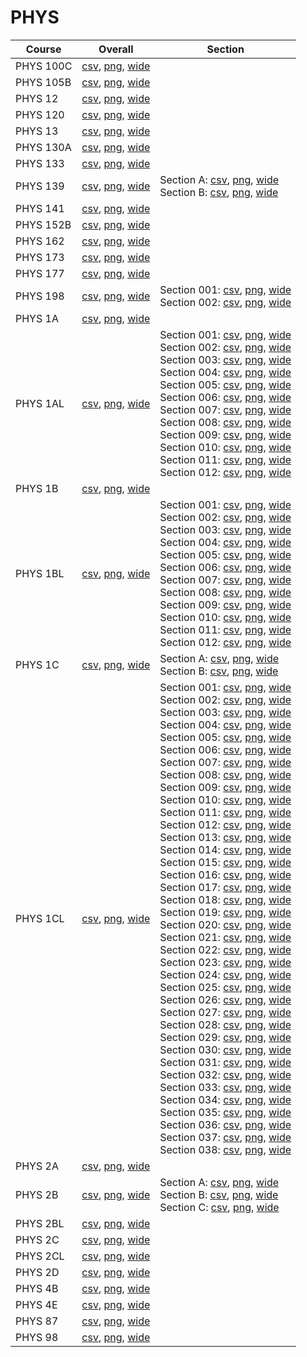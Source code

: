 # PHYS

| Course | Overall | Section |
| ------ | ------- | ------- |
| PHYS 100C | [csv](https://github.com/UCSD-Historical-Enrollment-Data/2023Spring/blob/main/overall/PHYS%20100C.csv), [png](https://raw.githubusercontent.com/UCSD-Historical-Enrollment-Data/2023Spring/main/plot_overall/PHYS%20100C.png), [wide](https://raw.githubusercontent.com/UCSD-Historical-Enrollment-Data/2023Spring/main/plot_overall_wide/PHYS%20100C.png) |  |
| PHYS 105B | [csv](https://github.com/UCSD-Historical-Enrollment-Data/2023Spring/blob/main/overall/PHYS%20105B.csv), [png](https://raw.githubusercontent.com/UCSD-Historical-Enrollment-Data/2023Spring/main/plot_overall/PHYS%20105B.png), [wide](https://raw.githubusercontent.com/UCSD-Historical-Enrollment-Data/2023Spring/main/plot_overall_wide/PHYS%20105B.png) |  |
| PHYS 12 | [csv](https://github.com/UCSD-Historical-Enrollment-Data/2023Spring/blob/main/overall/PHYS%2012.csv), [png](https://raw.githubusercontent.com/UCSD-Historical-Enrollment-Data/2023Spring/main/plot_overall/PHYS%2012.png), [wide](https://raw.githubusercontent.com/UCSD-Historical-Enrollment-Data/2023Spring/main/plot_overall_wide/PHYS%2012.png) |  |
| PHYS 120 | [csv](https://github.com/UCSD-Historical-Enrollment-Data/2023Spring/blob/main/overall/PHYS%20120.csv), [png](https://raw.githubusercontent.com/UCSD-Historical-Enrollment-Data/2023Spring/main/plot_overall/PHYS%20120.png), [wide](https://raw.githubusercontent.com/UCSD-Historical-Enrollment-Data/2023Spring/main/plot_overall_wide/PHYS%20120.png) |  |
| PHYS 13 | [csv](https://github.com/UCSD-Historical-Enrollment-Data/2023Spring/blob/main/overall/PHYS%2013.csv), [png](https://raw.githubusercontent.com/UCSD-Historical-Enrollment-Data/2023Spring/main/plot_overall/PHYS%2013.png), [wide](https://raw.githubusercontent.com/UCSD-Historical-Enrollment-Data/2023Spring/main/plot_overall_wide/PHYS%2013.png) |  |
| PHYS 130A | [csv](https://github.com/UCSD-Historical-Enrollment-Data/2023Spring/blob/main/overall/PHYS%20130A.csv), [png](https://raw.githubusercontent.com/UCSD-Historical-Enrollment-Data/2023Spring/main/plot_overall/PHYS%20130A.png), [wide](https://raw.githubusercontent.com/UCSD-Historical-Enrollment-Data/2023Spring/main/plot_overall_wide/PHYS%20130A.png) |  |
| PHYS 133 | [csv](https://github.com/UCSD-Historical-Enrollment-Data/2023Spring/blob/main/overall/PHYS%20133.csv), [png](https://raw.githubusercontent.com/UCSD-Historical-Enrollment-Data/2023Spring/main/plot_overall/PHYS%20133.png), [wide](https://raw.githubusercontent.com/UCSD-Historical-Enrollment-Data/2023Spring/main/plot_overall_wide/PHYS%20133.png) |  |
| PHYS 139 | [csv](https://github.com/UCSD-Historical-Enrollment-Data/2023Spring/blob/main/overall/PHYS%20139.csv), [png](https://raw.githubusercontent.com/UCSD-Historical-Enrollment-Data/2023Spring/main/plot_overall/PHYS%20139.png), [wide](https://raw.githubusercontent.com/UCSD-Historical-Enrollment-Data/2023Spring/main/plot_overall_wide/PHYS%20139.png) | Section A: [csv](https://github.com/UCSD-Historical-Enrollment-Data/2023Spring/blob/main/section/PHYS%20139_A.csv), [png](https://raw.githubusercontent.com/UCSD-Historical-Enrollment-Data/2023Spring/main/plot_section/PHYS%20139_A.png), [wide](https://raw.githubusercontent.com/UCSD-Historical-Enrollment-Data/2023Spring/main/plot_section_wide/PHYS%20139_A.png)<br>Section B: [csv](https://github.com/UCSD-Historical-Enrollment-Data/2023Spring/blob/main/section/PHYS%20139_B.csv), [png](https://raw.githubusercontent.com/UCSD-Historical-Enrollment-Data/2023Spring/main/plot_section/PHYS%20139_B.png), [wide](https://raw.githubusercontent.com/UCSD-Historical-Enrollment-Data/2023Spring/main/plot_section_wide/PHYS%20139_B.png) |
| PHYS 141 | [csv](https://github.com/UCSD-Historical-Enrollment-Data/2023Spring/blob/main/overall/PHYS%20141.csv), [png](https://raw.githubusercontent.com/UCSD-Historical-Enrollment-Data/2023Spring/main/plot_overall/PHYS%20141.png), [wide](https://raw.githubusercontent.com/UCSD-Historical-Enrollment-Data/2023Spring/main/plot_overall_wide/PHYS%20141.png) |  |
| PHYS 152B | [csv](https://github.com/UCSD-Historical-Enrollment-Data/2023Spring/blob/main/overall/PHYS%20152B.csv), [png](https://raw.githubusercontent.com/UCSD-Historical-Enrollment-Data/2023Spring/main/plot_overall/PHYS%20152B.png), [wide](https://raw.githubusercontent.com/UCSD-Historical-Enrollment-Data/2023Spring/main/plot_overall_wide/PHYS%20152B.png) |  |
| PHYS 162 | [csv](https://github.com/UCSD-Historical-Enrollment-Data/2023Spring/blob/main/overall/PHYS%20162.csv), [png](https://raw.githubusercontent.com/UCSD-Historical-Enrollment-Data/2023Spring/main/plot_overall/PHYS%20162.png), [wide](https://raw.githubusercontent.com/UCSD-Historical-Enrollment-Data/2023Spring/main/plot_overall_wide/PHYS%20162.png) |  |
| PHYS 173 | [csv](https://github.com/UCSD-Historical-Enrollment-Data/2023Spring/blob/main/overall/PHYS%20173.csv), [png](https://raw.githubusercontent.com/UCSD-Historical-Enrollment-Data/2023Spring/main/plot_overall/PHYS%20173.png), [wide](https://raw.githubusercontent.com/UCSD-Historical-Enrollment-Data/2023Spring/main/plot_overall_wide/PHYS%20173.png) |  |
| PHYS 177 | [csv](https://github.com/UCSD-Historical-Enrollment-Data/2023Spring/blob/main/overall/PHYS%20177.csv), [png](https://raw.githubusercontent.com/UCSD-Historical-Enrollment-Data/2023Spring/main/plot_overall/PHYS%20177.png), [wide](https://raw.githubusercontent.com/UCSD-Historical-Enrollment-Data/2023Spring/main/plot_overall_wide/PHYS%20177.png) |  |
| PHYS 198 | [csv](https://github.com/UCSD-Historical-Enrollment-Data/2023Spring/blob/main/overall/PHYS%20198.csv), [png](https://raw.githubusercontent.com/UCSD-Historical-Enrollment-Data/2023Spring/main/plot_overall/PHYS%20198.png), [wide](https://raw.githubusercontent.com/UCSD-Historical-Enrollment-Data/2023Spring/main/plot_overall_wide/PHYS%20198.png) | Section 001: [csv](https://github.com/UCSD-Historical-Enrollment-Data/2023Spring/blob/main/section/PHYS%20198_001.csv), [png](https://raw.githubusercontent.com/UCSD-Historical-Enrollment-Data/2023Spring/main/plot_section/PHYS%20198_001.png), [wide](https://raw.githubusercontent.com/UCSD-Historical-Enrollment-Data/2023Spring/main/plot_section_wide/PHYS%20198_001.png)<br>Section 002: [csv](https://github.com/UCSD-Historical-Enrollment-Data/2023Spring/blob/main/section/PHYS%20198_002.csv), [png](https://raw.githubusercontent.com/UCSD-Historical-Enrollment-Data/2023Spring/main/plot_section/PHYS%20198_002.png), [wide](https://raw.githubusercontent.com/UCSD-Historical-Enrollment-Data/2023Spring/main/plot_section_wide/PHYS%20198_002.png) |
| PHYS 1A | [csv](https://github.com/UCSD-Historical-Enrollment-Data/2023Spring/blob/main/overall/PHYS%201A.csv), [png](https://raw.githubusercontent.com/UCSD-Historical-Enrollment-Data/2023Spring/main/plot_overall/PHYS%201A.png), [wide](https://raw.githubusercontent.com/UCSD-Historical-Enrollment-Data/2023Spring/main/plot_overall_wide/PHYS%201A.png) |  |
| PHYS 1AL | [csv](https://github.com/UCSD-Historical-Enrollment-Data/2023Spring/blob/main/overall/PHYS%201AL.csv), [png](https://raw.githubusercontent.com/UCSD-Historical-Enrollment-Data/2023Spring/main/plot_overall/PHYS%201AL.png), [wide](https://raw.githubusercontent.com/UCSD-Historical-Enrollment-Data/2023Spring/main/plot_overall_wide/PHYS%201AL.png) | Section 001: [csv](https://github.com/UCSD-Historical-Enrollment-Data/2023Spring/blob/main/section/PHYS%201AL_001.csv), [png](https://raw.githubusercontent.com/UCSD-Historical-Enrollment-Data/2023Spring/main/plot_section/PHYS%201AL_001.png), [wide](https://raw.githubusercontent.com/UCSD-Historical-Enrollment-Data/2023Spring/main/plot_section_wide/PHYS%201AL_001.png)<br>Section 002: [csv](https://github.com/UCSD-Historical-Enrollment-Data/2023Spring/blob/main/section/PHYS%201AL_002.csv), [png](https://raw.githubusercontent.com/UCSD-Historical-Enrollment-Data/2023Spring/main/plot_section/PHYS%201AL_002.png), [wide](https://raw.githubusercontent.com/UCSD-Historical-Enrollment-Data/2023Spring/main/plot_section_wide/PHYS%201AL_002.png)<br>Section 003: [csv](https://github.com/UCSD-Historical-Enrollment-Data/2023Spring/blob/main/section/PHYS%201AL_003.csv), [png](https://raw.githubusercontent.com/UCSD-Historical-Enrollment-Data/2023Spring/main/plot_section/PHYS%201AL_003.png), [wide](https://raw.githubusercontent.com/UCSD-Historical-Enrollment-Data/2023Spring/main/plot_section_wide/PHYS%201AL_003.png)<br>Section 004: [csv](https://github.com/UCSD-Historical-Enrollment-Data/2023Spring/blob/main/section/PHYS%201AL_004.csv), [png](https://raw.githubusercontent.com/UCSD-Historical-Enrollment-Data/2023Spring/main/plot_section/PHYS%201AL_004.png), [wide](https://raw.githubusercontent.com/UCSD-Historical-Enrollment-Data/2023Spring/main/plot_section_wide/PHYS%201AL_004.png)<br>Section 005: [csv](https://github.com/UCSD-Historical-Enrollment-Data/2023Spring/blob/main/section/PHYS%201AL_005.csv), [png](https://raw.githubusercontent.com/UCSD-Historical-Enrollment-Data/2023Spring/main/plot_section/PHYS%201AL_005.png), [wide](https://raw.githubusercontent.com/UCSD-Historical-Enrollment-Data/2023Spring/main/plot_section_wide/PHYS%201AL_005.png)<br>Section 006: [csv](https://github.com/UCSD-Historical-Enrollment-Data/2023Spring/blob/main/section/PHYS%201AL_006.csv), [png](https://raw.githubusercontent.com/UCSD-Historical-Enrollment-Data/2023Spring/main/plot_section/PHYS%201AL_006.png), [wide](https://raw.githubusercontent.com/UCSD-Historical-Enrollment-Data/2023Spring/main/plot_section_wide/PHYS%201AL_006.png)<br>Section 007: [csv](https://github.com/UCSD-Historical-Enrollment-Data/2023Spring/blob/main/section/PHYS%201AL_007.csv), [png](https://raw.githubusercontent.com/UCSD-Historical-Enrollment-Data/2023Spring/main/plot_section/PHYS%201AL_007.png), [wide](https://raw.githubusercontent.com/UCSD-Historical-Enrollment-Data/2023Spring/main/plot_section_wide/PHYS%201AL_007.png)<br>Section 008: [csv](https://github.com/UCSD-Historical-Enrollment-Data/2023Spring/blob/main/section/PHYS%201AL_008.csv), [png](https://raw.githubusercontent.com/UCSD-Historical-Enrollment-Data/2023Spring/main/plot_section/PHYS%201AL_008.png), [wide](https://raw.githubusercontent.com/UCSD-Historical-Enrollment-Data/2023Spring/main/plot_section_wide/PHYS%201AL_008.png)<br>Section 009: [csv](https://github.com/UCSD-Historical-Enrollment-Data/2023Spring/blob/main/section/PHYS%201AL_009.csv), [png](https://raw.githubusercontent.com/UCSD-Historical-Enrollment-Data/2023Spring/main/plot_section/PHYS%201AL_009.png), [wide](https://raw.githubusercontent.com/UCSD-Historical-Enrollment-Data/2023Spring/main/plot_section_wide/PHYS%201AL_009.png)<br>Section 010: [csv](https://github.com/UCSD-Historical-Enrollment-Data/2023Spring/blob/main/section/PHYS%201AL_010.csv), [png](https://raw.githubusercontent.com/UCSD-Historical-Enrollment-Data/2023Spring/main/plot_section/PHYS%201AL_010.png), [wide](https://raw.githubusercontent.com/UCSD-Historical-Enrollment-Data/2023Spring/main/plot_section_wide/PHYS%201AL_010.png)<br>Section 011: [csv](https://github.com/UCSD-Historical-Enrollment-Data/2023Spring/blob/main/section/PHYS%201AL_011.csv), [png](https://raw.githubusercontent.com/UCSD-Historical-Enrollment-Data/2023Spring/main/plot_section/PHYS%201AL_011.png), [wide](https://raw.githubusercontent.com/UCSD-Historical-Enrollment-Data/2023Spring/main/plot_section_wide/PHYS%201AL_011.png)<br>Section 012: [csv](https://github.com/UCSD-Historical-Enrollment-Data/2023Spring/blob/main/section/PHYS%201AL_012.csv), [png](https://raw.githubusercontent.com/UCSD-Historical-Enrollment-Data/2023Spring/main/plot_section/PHYS%201AL_012.png), [wide](https://raw.githubusercontent.com/UCSD-Historical-Enrollment-Data/2023Spring/main/plot_section_wide/PHYS%201AL_012.png) |
| PHYS 1B | [csv](https://github.com/UCSD-Historical-Enrollment-Data/2023Spring/blob/main/overall/PHYS%201B.csv), [png](https://raw.githubusercontent.com/UCSD-Historical-Enrollment-Data/2023Spring/main/plot_overall/PHYS%201B.png), [wide](https://raw.githubusercontent.com/UCSD-Historical-Enrollment-Data/2023Spring/main/plot_overall_wide/PHYS%201B.png) |  |
| PHYS 1BL | [csv](https://github.com/UCSD-Historical-Enrollment-Data/2023Spring/blob/main/overall/PHYS%201BL.csv), [png](https://raw.githubusercontent.com/UCSD-Historical-Enrollment-Data/2023Spring/main/plot_overall/PHYS%201BL.png), [wide](https://raw.githubusercontent.com/UCSD-Historical-Enrollment-Data/2023Spring/main/plot_overall_wide/PHYS%201BL.png) | Section 001: [csv](https://github.com/UCSD-Historical-Enrollment-Data/2023Spring/blob/main/section/PHYS%201BL_001.csv), [png](https://raw.githubusercontent.com/UCSD-Historical-Enrollment-Data/2023Spring/main/plot_section/PHYS%201BL_001.png), [wide](https://raw.githubusercontent.com/UCSD-Historical-Enrollment-Data/2023Spring/main/plot_section_wide/PHYS%201BL_001.png)<br>Section 002: [csv](https://github.com/UCSD-Historical-Enrollment-Data/2023Spring/blob/main/section/PHYS%201BL_002.csv), [png](https://raw.githubusercontent.com/UCSD-Historical-Enrollment-Data/2023Spring/main/plot_section/PHYS%201BL_002.png), [wide](https://raw.githubusercontent.com/UCSD-Historical-Enrollment-Data/2023Spring/main/plot_section_wide/PHYS%201BL_002.png)<br>Section 003: [csv](https://github.com/UCSD-Historical-Enrollment-Data/2023Spring/blob/main/section/PHYS%201BL_003.csv), [png](https://raw.githubusercontent.com/UCSD-Historical-Enrollment-Data/2023Spring/main/plot_section/PHYS%201BL_003.png), [wide](https://raw.githubusercontent.com/UCSD-Historical-Enrollment-Data/2023Spring/main/plot_section_wide/PHYS%201BL_003.png)<br>Section 004: [csv](https://github.com/UCSD-Historical-Enrollment-Data/2023Spring/blob/main/section/PHYS%201BL_004.csv), [png](https://raw.githubusercontent.com/UCSD-Historical-Enrollment-Data/2023Spring/main/plot_section/PHYS%201BL_004.png), [wide](https://raw.githubusercontent.com/UCSD-Historical-Enrollment-Data/2023Spring/main/plot_section_wide/PHYS%201BL_004.png)<br>Section 005: [csv](https://github.com/UCSD-Historical-Enrollment-Data/2023Spring/blob/main/section/PHYS%201BL_005.csv), [png](https://raw.githubusercontent.com/UCSD-Historical-Enrollment-Data/2023Spring/main/plot_section/PHYS%201BL_005.png), [wide](https://raw.githubusercontent.com/UCSD-Historical-Enrollment-Data/2023Spring/main/plot_section_wide/PHYS%201BL_005.png)<br>Section 006: [csv](https://github.com/UCSD-Historical-Enrollment-Data/2023Spring/blob/main/section/PHYS%201BL_006.csv), [png](https://raw.githubusercontent.com/UCSD-Historical-Enrollment-Data/2023Spring/main/plot_section/PHYS%201BL_006.png), [wide](https://raw.githubusercontent.com/UCSD-Historical-Enrollment-Data/2023Spring/main/plot_section_wide/PHYS%201BL_006.png)<br>Section 007: [csv](https://github.com/UCSD-Historical-Enrollment-Data/2023Spring/blob/main/section/PHYS%201BL_007.csv), [png](https://raw.githubusercontent.com/UCSD-Historical-Enrollment-Data/2023Spring/main/plot_section/PHYS%201BL_007.png), [wide](https://raw.githubusercontent.com/UCSD-Historical-Enrollment-Data/2023Spring/main/plot_section_wide/PHYS%201BL_007.png)<br>Section 008: [csv](https://github.com/UCSD-Historical-Enrollment-Data/2023Spring/blob/main/section/PHYS%201BL_008.csv), [png](https://raw.githubusercontent.com/UCSD-Historical-Enrollment-Data/2023Spring/main/plot_section/PHYS%201BL_008.png), [wide](https://raw.githubusercontent.com/UCSD-Historical-Enrollment-Data/2023Spring/main/plot_section_wide/PHYS%201BL_008.png)<br>Section 009: [csv](https://github.com/UCSD-Historical-Enrollment-Data/2023Spring/blob/main/section/PHYS%201BL_009.csv), [png](https://raw.githubusercontent.com/UCSD-Historical-Enrollment-Data/2023Spring/main/plot_section/PHYS%201BL_009.png), [wide](https://raw.githubusercontent.com/UCSD-Historical-Enrollment-Data/2023Spring/main/plot_section_wide/PHYS%201BL_009.png)<br>Section 010: [csv](https://github.com/UCSD-Historical-Enrollment-Data/2023Spring/blob/main/section/PHYS%201BL_010.csv), [png](https://raw.githubusercontent.com/UCSD-Historical-Enrollment-Data/2023Spring/main/plot_section/PHYS%201BL_010.png), [wide](https://raw.githubusercontent.com/UCSD-Historical-Enrollment-Data/2023Spring/main/plot_section_wide/PHYS%201BL_010.png)<br>Section 011: [csv](https://github.com/UCSD-Historical-Enrollment-Data/2023Spring/blob/main/section/PHYS%201BL_011.csv), [png](https://raw.githubusercontent.com/UCSD-Historical-Enrollment-Data/2023Spring/main/plot_section/PHYS%201BL_011.png), [wide](https://raw.githubusercontent.com/UCSD-Historical-Enrollment-Data/2023Spring/main/plot_section_wide/PHYS%201BL_011.png)<br>Section 012: [csv](https://github.com/UCSD-Historical-Enrollment-Data/2023Spring/blob/main/section/PHYS%201BL_012.csv), [png](https://raw.githubusercontent.com/UCSD-Historical-Enrollment-Data/2023Spring/main/plot_section/PHYS%201BL_012.png), [wide](https://raw.githubusercontent.com/UCSD-Historical-Enrollment-Data/2023Spring/main/plot_section_wide/PHYS%201BL_012.png) |
| PHYS 1C | [csv](https://github.com/UCSD-Historical-Enrollment-Data/2023Spring/blob/main/overall/PHYS%201C.csv), [png](https://raw.githubusercontent.com/UCSD-Historical-Enrollment-Data/2023Spring/main/plot_overall/PHYS%201C.png), [wide](https://raw.githubusercontent.com/UCSD-Historical-Enrollment-Data/2023Spring/main/plot_overall_wide/PHYS%201C.png) | Section A: [csv](https://github.com/UCSD-Historical-Enrollment-Data/2023Spring/blob/main/section/PHYS%201C_A.csv), [png](https://raw.githubusercontent.com/UCSD-Historical-Enrollment-Data/2023Spring/main/plot_section/PHYS%201C_A.png), [wide](https://raw.githubusercontent.com/UCSD-Historical-Enrollment-Data/2023Spring/main/plot_section_wide/PHYS%201C_A.png)<br>Section B: [csv](https://github.com/UCSD-Historical-Enrollment-Data/2023Spring/blob/main/section/PHYS%201C_B.csv), [png](https://raw.githubusercontent.com/UCSD-Historical-Enrollment-Data/2023Spring/main/plot_section/PHYS%201C_B.png), [wide](https://raw.githubusercontent.com/UCSD-Historical-Enrollment-Data/2023Spring/main/plot_section_wide/PHYS%201C_B.png) |
| PHYS 1CL | [csv](https://github.com/UCSD-Historical-Enrollment-Data/2023Spring/blob/main/overall/PHYS%201CL.csv), [png](https://raw.githubusercontent.com/UCSD-Historical-Enrollment-Data/2023Spring/main/plot_overall/PHYS%201CL.png), [wide](https://raw.githubusercontent.com/UCSD-Historical-Enrollment-Data/2023Spring/main/plot_overall_wide/PHYS%201CL.png) | Section 001: [csv](https://github.com/UCSD-Historical-Enrollment-Data/2023Spring/blob/main/section/PHYS%201CL_001.csv), [png](https://raw.githubusercontent.com/UCSD-Historical-Enrollment-Data/2023Spring/main/plot_section/PHYS%201CL_001.png), [wide](https://raw.githubusercontent.com/UCSD-Historical-Enrollment-Data/2023Spring/main/plot_section_wide/PHYS%201CL_001.png)<br>Section 002: [csv](https://github.com/UCSD-Historical-Enrollment-Data/2023Spring/blob/main/section/PHYS%201CL_002.csv), [png](https://raw.githubusercontent.com/UCSD-Historical-Enrollment-Data/2023Spring/main/plot_section/PHYS%201CL_002.png), [wide](https://raw.githubusercontent.com/UCSD-Historical-Enrollment-Data/2023Spring/main/plot_section_wide/PHYS%201CL_002.png)<br>Section 003: [csv](https://github.com/UCSD-Historical-Enrollment-Data/2023Spring/blob/main/section/PHYS%201CL_003.csv), [png](https://raw.githubusercontent.com/UCSD-Historical-Enrollment-Data/2023Spring/main/plot_section/PHYS%201CL_003.png), [wide](https://raw.githubusercontent.com/UCSD-Historical-Enrollment-Data/2023Spring/main/plot_section_wide/PHYS%201CL_003.png)<br>Section 004: [csv](https://github.com/UCSD-Historical-Enrollment-Data/2023Spring/blob/main/section/PHYS%201CL_004.csv), [png](https://raw.githubusercontent.com/UCSD-Historical-Enrollment-Data/2023Spring/main/plot_section/PHYS%201CL_004.png), [wide](https://raw.githubusercontent.com/UCSD-Historical-Enrollment-Data/2023Spring/main/plot_section_wide/PHYS%201CL_004.png)<br>Section 005: [csv](https://github.com/UCSD-Historical-Enrollment-Data/2023Spring/blob/main/section/PHYS%201CL_005.csv), [png](https://raw.githubusercontent.com/UCSD-Historical-Enrollment-Data/2023Spring/main/plot_section/PHYS%201CL_005.png), [wide](https://raw.githubusercontent.com/UCSD-Historical-Enrollment-Data/2023Spring/main/plot_section_wide/PHYS%201CL_005.png)<br>Section 006: [csv](https://github.com/UCSD-Historical-Enrollment-Data/2023Spring/blob/main/section/PHYS%201CL_006.csv), [png](https://raw.githubusercontent.com/UCSD-Historical-Enrollment-Data/2023Spring/main/plot_section/PHYS%201CL_006.png), [wide](https://raw.githubusercontent.com/UCSD-Historical-Enrollment-Data/2023Spring/main/plot_section_wide/PHYS%201CL_006.png)<br>Section 007: [csv](https://github.com/UCSD-Historical-Enrollment-Data/2023Spring/blob/main/section/PHYS%201CL_007.csv), [png](https://raw.githubusercontent.com/UCSD-Historical-Enrollment-Data/2023Spring/main/plot_section/PHYS%201CL_007.png), [wide](https://raw.githubusercontent.com/UCSD-Historical-Enrollment-Data/2023Spring/main/plot_section_wide/PHYS%201CL_007.png)<br>Section 008: [csv](https://github.com/UCSD-Historical-Enrollment-Data/2023Spring/blob/main/section/PHYS%201CL_008.csv), [png](https://raw.githubusercontent.com/UCSD-Historical-Enrollment-Data/2023Spring/main/plot_section/PHYS%201CL_008.png), [wide](https://raw.githubusercontent.com/UCSD-Historical-Enrollment-Data/2023Spring/main/plot_section_wide/PHYS%201CL_008.png)<br>Section 009: [csv](https://github.com/UCSD-Historical-Enrollment-Data/2023Spring/blob/main/section/PHYS%201CL_009.csv), [png](https://raw.githubusercontent.com/UCSD-Historical-Enrollment-Data/2023Spring/main/plot_section/PHYS%201CL_009.png), [wide](https://raw.githubusercontent.com/UCSD-Historical-Enrollment-Data/2023Spring/main/plot_section_wide/PHYS%201CL_009.png)<br>Section 010: [csv](https://github.com/UCSD-Historical-Enrollment-Data/2023Spring/blob/main/section/PHYS%201CL_010.csv), [png](https://raw.githubusercontent.com/UCSD-Historical-Enrollment-Data/2023Spring/main/plot_section/PHYS%201CL_010.png), [wide](https://raw.githubusercontent.com/UCSD-Historical-Enrollment-Data/2023Spring/main/plot_section_wide/PHYS%201CL_010.png)<br>Section 011: [csv](https://github.com/UCSD-Historical-Enrollment-Data/2023Spring/blob/main/section/PHYS%201CL_011.csv), [png](https://raw.githubusercontent.com/UCSD-Historical-Enrollment-Data/2023Spring/main/plot_section/PHYS%201CL_011.png), [wide](https://raw.githubusercontent.com/UCSD-Historical-Enrollment-Data/2023Spring/main/plot_section_wide/PHYS%201CL_011.png)<br>Section 012: [csv](https://github.com/UCSD-Historical-Enrollment-Data/2023Spring/blob/main/section/PHYS%201CL_012.csv), [png](https://raw.githubusercontent.com/UCSD-Historical-Enrollment-Data/2023Spring/main/plot_section/PHYS%201CL_012.png), [wide](https://raw.githubusercontent.com/UCSD-Historical-Enrollment-Data/2023Spring/main/plot_section_wide/PHYS%201CL_012.png)<br>Section 013: [csv](https://github.com/UCSD-Historical-Enrollment-Data/2023Spring/blob/main/section/PHYS%201CL_013.csv), [png](https://raw.githubusercontent.com/UCSD-Historical-Enrollment-Data/2023Spring/main/plot_section/PHYS%201CL_013.png), [wide](https://raw.githubusercontent.com/UCSD-Historical-Enrollment-Data/2023Spring/main/plot_section_wide/PHYS%201CL_013.png)<br>Section 014: [csv](https://github.com/UCSD-Historical-Enrollment-Data/2023Spring/blob/main/section/PHYS%201CL_014.csv), [png](https://raw.githubusercontent.com/UCSD-Historical-Enrollment-Data/2023Spring/main/plot_section/PHYS%201CL_014.png), [wide](https://raw.githubusercontent.com/UCSD-Historical-Enrollment-Data/2023Spring/main/plot_section_wide/PHYS%201CL_014.png)<br>Section 015: [csv](https://github.com/UCSD-Historical-Enrollment-Data/2023Spring/blob/main/section/PHYS%201CL_015.csv), [png](https://raw.githubusercontent.com/UCSD-Historical-Enrollment-Data/2023Spring/main/plot_section/PHYS%201CL_015.png), [wide](https://raw.githubusercontent.com/UCSD-Historical-Enrollment-Data/2023Spring/main/plot_section_wide/PHYS%201CL_015.png)<br>Section 016: [csv](https://github.com/UCSD-Historical-Enrollment-Data/2023Spring/blob/main/section/PHYS%201CL_016.csv), [png](https://raw.githubusercontent.com/UCSD-Historical-Enrollment-Data/2023Spring/main/plot_section/PHYS%201CL_016.png), [wide](https://raw.githubusercontent.com/UCSD-Historical-Enrollment-Data/2023Spring/main/plot_section_wide/PHYS%201CL_016.png)<br>Section 017: [csv](https://github.com/UCSD-Historical-Enrollment-Data/2023Spring/blob/main/section/PHYS%201CL_017.csv), [png](https://raw.githubusercontent.com/UCSD-Historical-Enrollment-Data/2023Spring/main/plot_section/PHYS%201CL_017.png), [wide](https://raw.githubusercontent.com/UCSD-Historical-Enrollment-Data/2023Spring/main/plot_section_wide/PHYS%201CL_017.png)<br>Section 018: [csv](https://github.com/UCSD-Historical-Enrollment-Data/2023Spring/blob/main/section/PHYS%201CL_018.csv), [png](https://raw.githubusercontent.com/UCSD-Historical-Enrollment-Data/2023Spring/main/plot_section/PHYS%201CL_018.png), [wide](https://raw.githubusercontent.com/UCSD-Historical-Enrollment-Data/2023Spring/main/plot_section_wide/PHYS%201CL_018.png)<br>Section 019: [csv](https://github.com/UCSD-Historical-Enrollment-Data/2023Spring/blob/main/section/PHYS%201CL_019.csv), [png](https://raw.githubusercontent.com/UCSD-Historical-Enrollment-Data/2023Spring/main/plot_section/PHYS%201CL_019.png), [wide](https://raw.githubusercontent.com/UCSD-Historical-Enrollment-Data/2023Spring/main/plot_section_wide/PHYS%201CL_019.png)<br>Section 020: [csv](https://github.com/UCSD-Historical-Enrollment-Data/2023Spring/blob/main/section/PHYS%201CL_020.csv), [png](https://raw.githubusercontent.com/UCSD-Historical-Enrollment-Data/2023Spring/main/plot_section/PHYS%201CL_020.png), [wide](https://raw.githubusercontent.com/UCSD-Historical-Enrollment-Data/2023Spring/main/plot_section_wide/PHYS%201CL_020.png)<br>Section 021: [csv](https://github.com/UCSD-Historical-Enrollment-Data/2023Spring/blob/main/section/PHYS%201CL_021.csv), [png](https://raw.githubusercontent.com/UCSD-Historical-Enrollment-Data/2023Spring/main/plot_section/PHYS%201CL_021.png), [wide](https://raw.githubusercontent.com/UCSD-Historical-Enrollment-Data/2023Spring/main/plot_section_wide/PHYS%201CL_021.png)<br>Section 022: [csv](https://github.com/UCSD-Historical-Enrollment-Data/2023Spring/blob/main/section/PHYS%201CL_022.csv), [png](https://raw.githubusercontent.com/UCSD-Historical-Enrollment-Data/2023Spring/main/plot_section/PHYS%201CL_022.png), [wide](https://raw.githubusercontent.com/UCSD-Historical-Enrollment-Data/2023Spring/main/plot_section_wide/PHYS%201CL_022.png)<br>Section 023: [csv](https://github.com/UCSD-Historical-Enrollment-Data/2023Spring/blob/main/section/PHYS%201CL_023.csv), [png](https://raw.githubusercontent.com/UCSD-Historical-Enrollment-Data/2023Spring/main/plot_section/PHYS%201CL_023.png), [wide](https://raw.githubusercontent.com/UCSD-Historical-Enrollment-Data/2023Spring/main/plot_section_wide/PHYS%201CL_023.png)<br>Section 024: [csv](https://github.com/UCSD-Historical-Enrollment-Data/2023Spring/blob/main/section/PHYS%201CL_024.csv), [png](https://raw.githubusercontent.com/UCSD-Historical-Enrollment-Data/2023Spring/main/plot_section/PHYS%201CL_024.png), [wide](https://raw.githubusercontent.com/UCSD-Historical-Enrollment-Data/2023Spring/main/plot_section_wide/PHYS%201CL_024.png)<br>Section 025: [csv](https://github.com/UCSD-Historical-Enrollment-Data/2023Spring/blob/main/section/PHYS%201CL_025.csv), [png](https://raw.githubusercontent.com/UCSD-Historical-Enrollment-Data/2023Spring/main/plot_section/PHYS%201CL_025.png), [wide](https://raw.githubusercontent.com/UCSD-Historical-Enrollment-Data/2023Spring/main/plot_section_wide/PHYS%201CL_025.png)<br>Section 026: [csv](https://github.com/UCSD-Historical-Enrollment-Data/2023Spring/blob/main/section/PHYS%201CL_026.csv), [png](https://raw.githubusercontent.com/UCSD-Historical-Enrollment-Data/2023Spring/main/plot_section/PHYS%201CL_026.png), [wide](https://raw.githubusercontent.com/UCSD-Historical-Enrollment-Data/2023Spring/main/plot_section_wide/PHYS%201CL_026.png)<br>Section 027: [csv](https://github.com/UCSD-Historical-Enrollment-Data/2023Spring/blob/main/section/PHYS%201CL_027.csv), [png](https://raw.githubusercontent.com/UCSD-Historical-Enrollment-Data/2023Spring/main/plot_section/PHYS%201CL_027.png), [wide](https://raw.githubusercontent.com/UCSD-Historical-Enrollment-Data/2023Spring/main/plot_section_wide/PHYS%201CL_027.png)<br>Section 028: [csv](https://github.com/UCSD-Historical-Enrollment-Data/2023Spring/blob/main/section/PHYS%201CL_028.csv), [png](https://raw.githubusercontent.com/UCSD-Historical-Enrollment-Data/2023Spring/main/plot_section/PHYS%201CL_028.png), [wide](https://raw.githubusercontent.com/UCSD-Historical-Enrollment-Data/2023Spring/main/plot_section_wide/PHYS%201CL_028.png)<br>Section 029: [csv](https://github.com/UCSD-Historical-Enrollment-Data/2023Spring/blob/main/section/PHYS%201CL_029.csv), [png](https://raw.githubusercontent.com/UCSD-Historical-Enrollment-Data/2023Spring/main/plot_section/PHYS%201CL_029.png), [wide](https://raw.githubusercontent.com/UCSD-Historical-Enrollment-Data/2023Spring/main/plot_section_wide/PHYS%201CL_029.png)<br>Section 030: [csv](https://github.com/UCSD-Historical-Enrollment-Data/2023Spring/blob/main/section/PHYS%201CL_030.csv), [png](https://raw.githubusercontent.com/UCSD-Historical-Enrollment-Data/2023Spring/main/plot_section/PHYS%201CL_030.png), [wide](https://raw.githubusercontent.com/UCSD-Historical-Enrollment-Data/2023Spring/main/plot_section_wide/PHYS%201CL_030.png)<br>Section 031: [csv](https://github.com/UCSD-Historical-Enrollment-Data/2023Spring/blob/main/section/PHYS%201CL_031.csv), [png](https://raw.githubusercontent.com/UCSD-Historical-Enrollment-Data/2023Spring/main/plot_section/PHYS%201CL_031.png), [wide](https://raw.githubusercontent.com/UCSD-Historical-Enrollment-Data/2023Spring/main/plot_section_wide/PHYS%201CL_031.png)<br>Section 032: [csv](https://github.com/UCSD-Historical-Enrollment-Data/2023Spring/blob/main/section/PHYS%201CL_032.csv), [png](https://raw.githubusercontent.com/UCSD-Historical-Enrollment-Data/2023Spring/main/plot_section/PHYS%201CL_032.png), [wide](https://raw.githubusercontent.com/UCSD-Historical-Enrollment-Data/2023Spring/main/plot_section_wide/PHYS%201CL_032.png)<br>Section 033: [csv](https://github.com/UCSD-Historical-Enrollment-Data/2023Spring/blob/main/section/PHYS%201CL_033.csv), [png](https://raw.githubusercontent.com/UCSD-Historical-Enrollment-Data/2023Spring/main/plot_section/PHYS%201CL_033.png), [wide](https://raw.githubusercontent.com/UCSD-Historical-Enrollment-Data/2023Spring/main/plot_section_wide/PHYS%201CL_033.png)<br>Section 034: [csv](https://github.com/UCSD-Historical-Enrollment-Data/2023Spring/blob/main/section/PHYS%201CL_034.csv), [png](https://raw.githubusercontent.com/UCSD-Historical-Enrollment-Data/2023Spring/main/plot_section/PHYS%201CL_034.png), [wide](https://raw.githubusercontent.com/UCSD-Historical-Enrollment-Data/2023Spring/main/plot_section_wide/PHYS%201CL_034.png)<br>Section 035: [csv](https://github.com/UCSD-Historical-Enrollment-Data/2023Spring/blob/main/section/PHYS%201CL_035.csv), [png](https://raw.githubusercontent.com/UCSD-Historical-Enrollment-Data/2023Spring/main/plot_section/PHYS%201CL_035.png), [wide](https://raw.githubusercontent.com/UCSD-Historical-Enrollment-Data/2023Spring/main/plot_section_wide/PHYS%201CL_035.png)<br>Section 036: [csv](https://github.com/UCSD-Historical-Enrollment-Data/2023Spring/blob/main/section/PHYS%201CL_036.csv), [png](https://raw.githubusercontent.com/UCSD-Historical-Enrollment-Data/2023Spring/main/plot_section/PHYS%201CL_036.png), [wide](https://raw.githubusercontent.com/UCSD-Historical-Enrollment-Data/2023Spring/main/plot_section_wide/PHYS%201CL_036.png)<br>Section 037: [csv](https://github.com/UCSD-Historical-Enrollment-Data/2023Spring/blob/main/section/PHYS%201CL_037.csv), [png](https://raw.githubusercontent.com/UCSD-Historical-Enrollment-Data/2023Spring/main/plot_section/PHYS%201CL_037.png), [wide](https://raw.githubusercontent.com/UCSD-Historical-Enrollment-Data/2023Spring/main/plot_section_wide/PHYS%201CL_037.png)<br>Section 038: [csv](https://github.com/UCSD-Historical-Enrollment-Data/2023Spring/blob/main/section/PHYS%201CL_038.csv), [png](https://raw.githubusercontent.com/UCSD-Historical-Enrollment-Data/2023Spring/main/plot_section/PHYS%201CL_038.png), [wide](https://raw.githubusercontent.com/UCSD-Historical-Enrollment-Data/2023Spring/main/plot_section_wide/PHYS%201CL_038.png) |
| PHYS 2A | [csv](https://github.com/UCSD-Historical-Enrollment-Data/2023Spring/blob/main/overall/PHYS%202A.csv), [png](https://raw.githubusercontent.com/UCSD-Historical-Enrollment-Data/2023Spring/main/plot_overall/PHYS%202A.png), [wide](https://raw.githubusercontent.com/UCSD-Historical-Enrollment-Data/2023Spring/main/plot_overall_wide/PHYS%202A.png) |  |
| PHYS 2B | [csv](https://github.com/UCSD-Historical-Enrollment-Data/2023Spring/blob/main/overall/PHYS%202B.csv), [png](https://raw.githubusercontent.com/UCSD-Historical-Enrollment-Data/2023Spring/main/plot_overall/PHYS%202B.png), [wide](https://raw.githubusercontent.com/UCSD-Historical-Enrollment-Data/2023Spring/main/plot_overall_wide/PHYS%202B.png) | Section A: [csv](https://github.com/UCSD-Historical-Enrollment-Data/2023Spring/blob/main/section/PHYS%202B_A.csv), [png](https://raw.githubusercontent.com/UCSD-Historical-Enrollment-Data/2023Spring/main/plot_section/PHYS%202B_A.png), [wide](https://raw.githubusercontent.com/UCSD-Historical-Enrollment-Data/2023Spring/main/plot_section_wide/PHYS%202B_A.png)<br>Section B: [csv](https://github.com/UCSD-Historical-Enrollment-Data/2023Spring/blob/main/section/PHYS%202B_B.csv), [png](https://raw.githubusercontent.com/UCSD-Historical-Enrollment-Data/2023Spring/main/plot_section/PHYS%202B_B.png), [wide](https://raw.githubusercontent.com/UCSD-Historical-Enrollment-Data/2023Spring/main/plot_section_wide/PHYS%202B_B.png)<br>Section C: [csv](https://github.com/UCSD-Historical-Enrollment-Data/2023Spring/blob/main/section/PHYS%202B_C.csv), [png](https://raw.githubusercontent.com/UCSD-Historical-Enrollment-Data/2023Spring/main/plot_section/PHYS%202B_C.png), [wide](https://raw.githubusercontent.com/UCSD-Historical-Enrollment-Data/2023Spring/main/plot_section_wide/PHYS%202B_C.png) |
| PHYS 2BL | [csv](https://github.com/UCSD-Historical-Enrollment-Data/2023Spring/blob/main/overall/PHYS%202BL.csv), [png](https://raw.githubusercontent.com/UCSD-Historical-Enrollment-Data/2023Spring/main/plot_overall/PHYS%202BL.png), [wide](https://raw.githubusercontent.com/UCSD-Historical-Enrollment-Data/2023Spring/main/plot_overall_wide/PHYS%202BL.png) |  |
| PHYS 2C | [csv](https://github.com/UCSD-Historical-Enrollment-Data/2023Spring/blob/main/overall/PHYS%202C.csv), [png](https://raw.githubusercontent.com/UCSD-Historical-Enrollment-Data/2023Spring/main/plot_overall/PHYS%202C.png), [wide](https://raw.githubusercontent.com/UCSD-Historical-Enrollment-Data/2023Spring/main/plot_overall_wide/PHYS%202C.png) |  |
| PHYS 2CL | [csv](https://github.com/UCSD-Historical-Enrollment-Data/2023Spring/blob/main/overall/PHYS%202CL.csv), [png](https://raw.githubusercontent.com/UCSD-Historical-Enrollment-Data/2023Spring/main/plot_overall/PHYS%202CL.png), [wide](https://raw.githubusercontent.com/UCSD-Historical-Enrollment-Data/2023Spring/main/plot_overall_wide/PHYS%202CL.png) |  |
| PHYS 2D | [csv](https://github.com/UCSD-Historical-Enrollment-Data/2023Spring/blob/main/overall/PHYS%202D.csv), [png](https://raw.githubusercontent.com/UCSD-Historical-Enrollment-Data/2023Spring/main/plot_overall/PHYS%202D.png), [wide](https://raw.githubusercontent.com/UCSD-Historical-Enrollment-Data/2023Spring/main/plot_overall_wide/PHYS%202D.png) |  |
| PHYS 4B | [csv](https://github.com/UCSD-Historical-Enrollment-Data/2023Spring/blob/main/overall/PHYS%204B.csv), [png](https://raw.githubusercontent.com/UCSD-Historical-Enrollment-Data/2023Spring/main/plot_overall/PHYS%204B.png), [wide](https://raw.githubusercontent.com/UCSD-Historical-Enrollment-Data/2023Spring/main/plot_overall_wide/PHYS%204B.png) |  |
| PHYS 4E | [csv](https://github.com/UCSD-Historical-Enrollment-Data/2023Spring/blob/main/overall/PHYS%204E.csv), [png](https://raw.githubusercontent.com/UCSD-Historical-Enrollment-Data/2023Spring/main/plot_overall/PHYS%204E.png), [wide](https://raw.githubusercontent.com/UCSD-Historical-Enrollment-Data/2023Spring/main/plot_overall_wide/PHYS%204E.png) |  |
| PHYS 87 | [csv](https://github.com/UCSD-Historical-Enrollment-Data/2023Spring/blob/main/overall/PHYS%2087.csv), [png](https://raw.githubusercontent.com/UCSD-Historical-Enrollment-Data/2023Spring/main/plot_overall/PHYS%2087.png), [wide](https://raw.githubusercontent.com/UCSD-Historical-Enrollment-Data/2023Spring/main/plot_overall_wide/PHYS%2087.png) |  |
| PHYS 98 | [csv](https://github.com/UCSD-Historical-Enrollment-Data/2023Spring/blob/main/overall/PHYS%2098.csv), [png](https://raw.githubusercontent.com/UCSD-Historical-Enrollment-Data/2023Spring/main/plot_overall/PHYS%2098.png), [wide](https://raw.githubusercontent.com/UCSD-Historical-Enrollment-Data/2023Spring/main/plot_overall_wide/PHYS%2098.png) |  |
